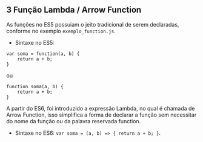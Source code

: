 ## 3 Função Lambda / Arrow Function

As funções no ES5 possuiam o jeito tradicional de serem declaradas, conforme no exemplo ``exemplo_function.js``.

* Sintaxe no ES5:
```
var soma = function(a, b) {
    return a + b;
}
```
ou 
```
function soma(a, b) {
    return a + b;
}
```

A partir do ES6, foi introduzido a expressão Lambda, no qual é chamada de Arrow Function, isso simplifica a forma de declarar a função sem necessitar do nome da função ou da palavra reservada function. 

* Sintaxe no ES6: ``var soma = (a, b) => { return a + b; }``.
